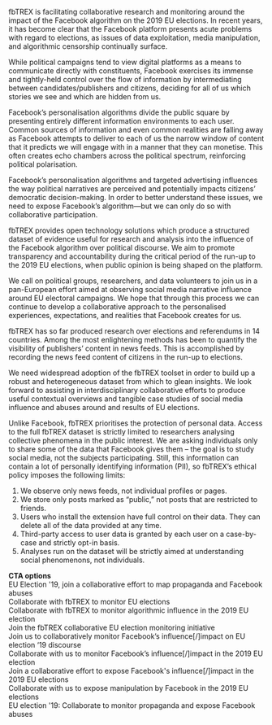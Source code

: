 fbTREX is facilitating collaborative research and monitoring around the impact of the Facebook algorithm on the 2019 EU elections. In recent years, it has become clear that the Facebook platform presents acute problems with regard to elections, as issues of data exploitation, media manipulation, and algorithmic censorship continually surface.

While political campaigns tend to view digital platforms as a means to communicate directly with constituents, Facebook exercises its immense and tightly-held control over the flow of information by intermediating between candidates/publishers and citizens, deciding for all of us which stories we see and which are hidden from us.

Facebook’s personalisation algorithms divide the public square by presenting entirely different information environments to each user. Common sources of information and even common realities are falling away as Facebook attempts to deliver to each of us the narrow window of content that it predicts we will engage with in a manner that they can monetise. This often creates echo chambers across the political spectrum, reinforcing political polarisation.

Facebook’s personalisation algorithms and targeted advertising influences the way political narratives are perceived and potentially impacts citizens’ democratic decision-making. In order to better understand these issues, we need to expose Facebook’s algorithm—but we can only do so with collaborative participation.

fbTREX provides open technology solutions which produce a structured dataset of evidence useful for research and analysis into the influence of the Facebook algorithm over political discourse. We aim to promote transparency and accountability during the critical period of the run-up to the 2019 EU elections, when public opinion is being shaped on the platform.

We call on political groups, researchers, and data volunteers to join us in a pan-European effort aimed at observing social media narrative influence around EU electoral campaigns. We hope that through this process we can continue to develop a collaborative approach to the personalised experiences, expectations, and realities that Facebook creates for us.

fbTREX has so far produced research over elections and referendums in 14 countries. Among the most enlightening methods has been to quantify the visibility of publishers’ content in news feeds. This is accomplished by recording the news feed content of citizens in the run-up to elections.

We need widespread adoption of the fbTREX toolset in order to build up a robust and heterogeneous dataset from which to glean insights. We look forward to assisting in interdisciplinary collaborative efforts to produce useful contextual overviews and tangible case studies of social media influence and abuses around and results of EU elections.

Unlike Facebook, fbTREX prioritises the protection of personal data. Access to the full fbTREX dataset is strictly limited to researchers analysing collective phenomena in the public interest. We are asking individuals only to share some of the data that Facebook gives them – the goal is to study social media, not the subjects participating. Still, this information can contain a lot of personally identifying information (PII), so fbTREX’s ethical policy imposes the following limits:
1. We observe only news feeds, not individual profiles or pages.
2. We store only posts marked as “public,” not posts that are restricted to friends.
3. Users who install the extension have full control on their data. They can delete all of the data provided at any time.
4. Third-party access to user data is granted by each user on a case-by-case and strictly opt-in basis.
5. Analyses run on the dataset will be strictly aimed at understanding social phenomenons, not individuals.

**CTA options**\
EU Election '19, join a collaborative effort to map propaganda and Facebook abuses\
Collaborate with fbTREX to monitor EU elections\
Collaborate with fbTREX to monitor algorithmic influence in the 2019 EU election\
Join the fbTREX collaborative EU election monitoring initiative\
Join us to collaboratively monitor Facebook’s influence[/]impact on EU election ‘19 discourse\
Collaborate with us to monitor Facebook’s influence[/]impact in the 2019 EU election\
Join a collaborative effort to expose Facebook's influence[/]impact in the 2019 EU elections\
Collaborate with us to expose manipulation by Facebook in the 2019 EU elections\
EU election '19: Collaborate to monitor propaganda and expose Facebook abuses
